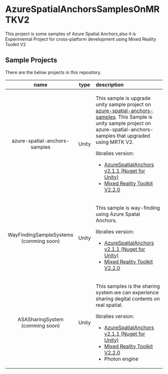 # AzureSpatialAnchorsSamplesOnMRTKV2
This project is some samples of Azure Spatial Anchors,also it is Experimental Project for cross-platform development using Mixed Reality Toolkit V2

## Sample Projects
There are the below projects in this repository.

|name|type|description|
|:-:|:-:|:--|
|azure-spatial-anchors-samples|Unity|<p>This sample is upgrade unity sample project on [azure-spatial-anchors-samples](https://github.com/Azure/azure-spatial-anchors-samples).  This Sample is unity sample project on azure-spatial-anchors-samples that upgraded using MRTK V2.</p><p>libralies version:<ul><li>[AzureSpatialAnchors v2.1.1 (Nuget for Unity)](https://github.com/Azure/azure-spatial-anchors-samples/releases/tag/v2.1.1) </li><li>[Mixed Reality Toolkit V2.2.0](https://github.com/microsoft/MixedRealityToolkit-Unity/releases/tag/v2.2.0)</li></ul></p>|
|WayFindingSampleSystems<br>(comming soon)|Unity|<p>This sample is way-finding using Azure Spatal Anchors.</p><p>libralies version:<ul><li>[AzureSpatialAnchors v2.1.1 (Nuget for Unity)](https://github.com/Azure/azure-spatial-anchors-samples/releases/tag/v2.1.1) </li><li>[Mixed Reality Toolkit V2.2.0](https://github.com/microsoft/MixedRealityToolkit-Unity/releases/tag/v2.2.0)</li></ul></p>|
|ASASharingSystem<br>(comming soon)|Unity|<p>This samples is the sharing system.we can experience sharing degital contents on real spatial.</p><p>libralies version:<ul><li>[AzureSpatialAnchors v2.1.1 (Nuget for Unity)](https://github.com/Azure/azure-spatial-anchors-samples/releases/tag/v2.1.1) </li><li>[Mixed Reality Toolkit V2.2.0](https://github.com/microsoft/MixedRealityToolkit-Unity/releases/tag/v2.2.0)</li><li>Photon engine</li></ul></p>|
